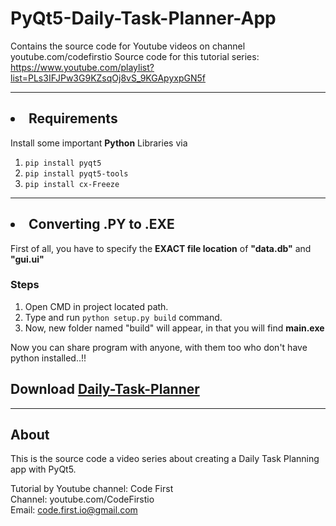 # PyQt5-Daily-Task-Planner-App
Contains the source code for Youtube videos on channel youtube.com/codefirstio
Source code for this tutorial series: https://www.youtube.com/playlist?list=PLs3IFJPw3G9KZsqOj8vS_9KGApyxpGN5f
***
## <li>Requirements
Install some important **Python** Libraries via
1. <code>pip install pyqt5</code> 
2. <code>pip install pyqt5-tools</code>
3. <code>pip install cx-Freeze</code>
***
## <li>Converting .PY to .EXE
First of all, you have to specify the **EXACT file location** of **"data.db"** and **"gui.ui"**
### Steps
1. Open CMD in project located path.
2. Type and run <code>python setup.py build</code> command.
3. Now, new folder named "build" will appear, in that you will find **main.exe**
<p>Now you can share program with anyone, with them too who don't have python installed..!!</p>

## Download [Daily-Task-Planner](https://github.com/athrvvvv/PyQt5-Daily-Task-Planner-App/releases/latest/download/Daily-Task-Planner.zip)

***
## About
This is the source code a video series about creating a Daily Task Planning app with PyQt5.

Tutorial by Youtube channel: Code First  
Channel: youtube.com/CodeFirstio  
Email: code.first.io@gmail.com  